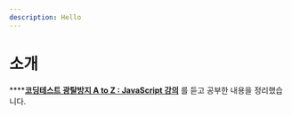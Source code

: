```yaml
---
description: Hello
---
```


# 소개

****[**코딩테스트 광탈방지 A to Z : JavaScript 강의**](https://programmers.co.kr/learn/courses/13213) 를 듣고 공부한 내용을 정리했습니다.       &#x20;

